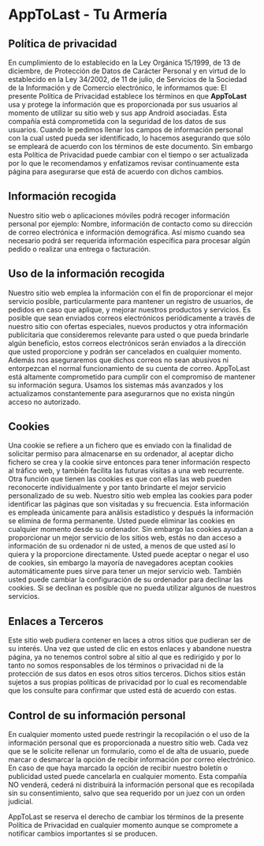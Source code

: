 # AppToLast - Tu Armería
## Política de privacidad
En cumplimiento de lo establecido en la Ley Orgánica 15/1999, de 13 de diciembre, de Protección de Datos de Carácter Personal y en virtud de lo establecido en la Ley 34/2002, de 11 de julio, de Servicios de la Sociedad de la Información y de Comercio electrónico, le informamos que:
El presente Política de Privacidad establece los términos en que **AppToLast** usa y protege la información que es proporcionada por sus usuarios al momento de utilizar su sitio web y sus app Android asociadas. Esta compañía está comprometida con la seguridad de los datos de sus usuarios. Cuando le pedimos llenar los campos de información personal con la cual usted pueda ser identificado, lo hacemos asegurando que sólo se empleará de acuerdo con los términos de este documento. Sin embargo esta Política de Privacidad puede cambiar con el tiempo o ser actualizada por lo que le recomendamos y enfatizamos revisar continuamente esta página para asegurarse que está de acuerdo con dichos cambios.

## Información recogida
Nuestro sitio web o aplicaciones móviles podrá recoger información personal por ejemplo: Nombre, información de contacto como su dirección de correo electrónica e información demográfica. Así mismo cuando sea necesario podrá ser requerida información específica para procesar algún pedido o realizar una entrega o facturación.

## Uso de la información recogida
Nuestro sitio web emplea la información con el fin de proporcionar el mejor servicio posible, particularmente para mantener un registro de usuarios, de pedidos en caso que aplique, y mejorar nuestros productos y servicios. Es posible que sean enviados correos electrónicos periódicamente a través de nuestro sitio con ofertas especiales, nuevos productos y otra información publicitaria que consideremos relevante para usted o que pueda brindarle algún beneficio, estos correos electrónicos serán enviados a la dirección que usted proporcione y podrán ser cancelados en cualquier momento. Además nos aseguraremos que dichos correos no sean abusivos ni entorpezcan el normal funcionamiento de su cuenta de correo.
AppToLast está altamente comprometido para cumplir con el compromiso de mantener su información segura. Usamos los sistemas más avanzados y los actualizamos constantemente para asegurarnos que no exista ningún acceso no autorizado.

## Cookies
Una cookie se refiere a un fichero que es enviado con la finalidad de solicitar permiso para almacenarse en su ordenador, al aceptar dicho fichero se crea y la cookie sirve entonces para tener información respecto al tráfico web, y también facilita las futuras visitas a una web recurrente. Otra función que tienen las cookies es que con ellas las web pueden reconocerte individualmente y por tanto brindarte el mejor servicio personalizado de su web.
Nuestro sitio web emplea las cookies para poder identificar las páginas que son visitadas y su frecuencia. Esta información es empleada únicamente para análisis estadístico y después la información se elimina de forma permanente. Usted puede eliminar las cookies en cualquier momento desde su ordenador. Sin embargo las cookies ayudan a proporcionar un mejor servicio de los sitios web, estás no dan acceso a información de su ordenador ni de usted, a menos de que usted así lo quiera y la proporcione directamente. Usted puede aceptar o negar el uso de cookies, sin embargo la mayoría de navegadores aceptan cookies automáticamente pues sirve para tener un mejor servicio web. También usted puede cambiar la configuración de su ordenador para declinar las cookies. Si se declinan es posible que no pueda utilizar algunos de nuestros servicios.

## Enlaces a Terceros
Este sitio web pudiera contener en laces a otros sitios que pudieran ser de su interés. Una vez que usted de clic en estos enlaces y abandone nuestra página, ya no tenemos control sobre al sitio al que es redirigido y por lo tanto no somos responsables de los términos o privacidad ni de la protección de sus datos en esos otros sitios terceros. Dichos sitios están sujetos a sus propias políticas de privacidad por lo cual es recomendable que los consulte para confirmar que usted está de acuerdo con estas.

## Control de su información personal
En cualquier momento usted puede restringir la recopilación o el uso de la información personal que es proporcionada a nuestro sitio web. Cada vez que se le solicite rellenar un formulario, como el de alta de usuario, puede marcar o desmarcar la opción de recibir información por correo electrónico. En caso de que haya marcado la opción de recibir nuestro boletín o publicidad usted puede cancelarla en cualquier momento.
Esta compañía NO venderá, cederá ni distribuirá la información personal que es recopilada sin su consentimiento, salvo que sea requerido por un juez con un orden judicial.

AppToLast se reserva el derecho de cambiar los términos de la presente Política de Privacidad en cualquier momento aunque se compromete a notificar cambios importantes si se producen.
